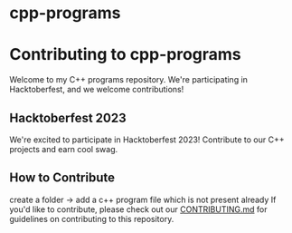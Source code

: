 # cpp-programs
# Contributing to cpp-programs

Welcome to my C++ programs repository. We're participating in Hacktoberfest, and we welcome contributions!
## Hacktoberfest 2023

We're excited to participate in Hacktoberfest 2023! Contribute to our C++ projects and earn cool swag.

## How to Contribute
create a folder -> add a c++ program file which is not present already
If you'd like to contribute, please check out our [CONTRIBUTING.md](CONTRIBUTING.md) for guidelines on contributing to this repository.

